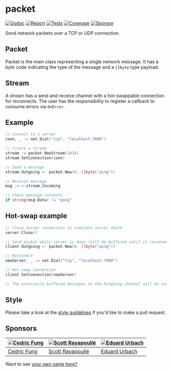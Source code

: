 # packet

[![Godoc][godoc-image]][godoc-url]
[![Report][report-image]][report-url]
[![Tests][tests-image]][tests-url]
[![Coverage][coverage-image]][coverage-url]
[![Sponsor][sponsor-image]][sponsor-url]

Send network packets over a TCP or UDP connection.

## Packet

Packet is the main class representing a single network message. It has a byte code indicating the type of the message and a `[]byte` type payload.

## Stream

A stream has a send and receive channel with a hot-swappable connection for reconnects.
The user has the responsibility to register a callback to consume errors via `OnError`.

## Example

```go
// Connect to a server
conn, _ := net.Dial("tcp", "localhost:7000")

// Create a stream
stream := packet.NewStream(1024)
stream.SetConnection(conn)

// Send a message
stream.Outgoing <- packet.New(0, []byte("ping"))

// Receive message
msg := <-stream.Incoming

// Check message contents
if string(msg.Data) != "pong" 
```

## Hot-swap example

```go
// Close server connection to simulate server death
server.Close()

// Send packet while server is down (will be buffered until it reconnects)
client.Outgoing <- packet.New(0, []byte("ping"))

// Reconnect
newServer, _ := net.Dial("tcp", "localhost:7000")

// Hot-swap connection
client.SetConnection(newServer)

// The previously buffered messages in the Outgoing channel will be sent now.
```

## Style

Please take a look at the [style guidelines](https://github.com/akyoto/quality/blob/master/STYLE.md) if you'd like to make a pull request.

## Sponsors

| [![Cedric Fung](https://avatars3.githubusercontent.com/u/2269238?s=70&v=4)](https://github.com/cedricfung) | [![Scott Rayapoullé](https://avatars3.githubusercontent.com/u/11772084?s=70&v=4)](https://github.com/soulcramer) | [![Eduard Urbach](https://avatars3.githubusercontent.com/u/438936?s=70&v=4)](https://twitter.com/eduardurbach) |
| --- | --- | --- |
| [Cedric Fung](https://github.com/cedricfung) | [Scott Rayapoullé](https://github.com/soulcramer) | [Eduard Urbach](https://eduardurbach.com) |

Want to see [your own name here?](https://github.com/users/akyoto/sponsorship)

[godoc-image]: https://godoc.org/github.com/aerogo/packet?status.svg
[godoc-url]: https://godoc.org/github.com/aerogo/packet
[report-image]: https://goreportcard.com/badge/github.com/aerogo/packet
[report-url]: https://goreportcard.com/report/github.com/aerogo/packet
[tests-image]: https://cloud.drone.io/api/badges/aerogo/packet/status.svg
[tests-url]: https://cloud.drone.io/aerogo/packet
[coverage-image]: https://codecov.io/gh/aerogo/packet/graph/badge.svg
[coverage-url]: https://codecov.io/gh/aerogo/packet
[sponsor-image]: https://img.shields.io/badge/github-donate-green.svg
[sponsor-url]: https://github.com/users/akyoto/sponsorship
